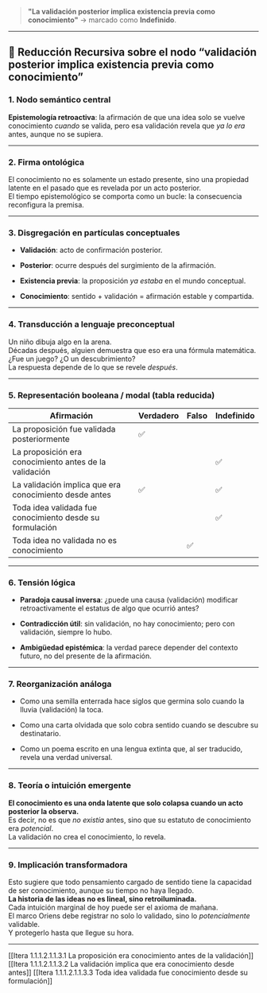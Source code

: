 > **"La validación posterior implica existencia previa como conocimiento"** → marcado como **Indefinido**.

---

## 🔁 Reducción Recursiva sobre el nodo “validación posterior implica existencia previa como conocimiento”

### 1. **Nodo semántico central**

**Epistemología retroactiva**: la afirmación de que una idea solo se vuelve conocimiento _cuando_ se valida, pero esa validación revela que _ya lo era_ antes, aunque no se supiera.

---

### 2. **Firma ontológica**

El conocimiento no es solamente un estado presente, sino una propiedad latente en el pasado que es revelada por un acto posterior.  
El tiempo epistemológico se comporta como un bucle: la consecuencia reconfigura la premisa.

---

### 3. **Disgregación en partículas conceptuales**

- **Validación**: acto de confirmación posterior.
    
- **Posterior**: ocurre después del surgimiento de la afirmación.
    
- **Existencia previa**: la proposición _ya estaba_ en el mundo conceptual.
    
- **Conocimiento**: sentido + validación = afirmación estable y compartida.
    

---

### 4. **Transducción a lenguaje preconceptual**

Un niño dibuja algo en la arena.  
Décadas después, alguien demuestra que eso era una fórmula matemática.  
¿Fue un juego? ¿O un descubrimiento?  
La respuesta depende de lo que se revele _después_.

---

### 5. **Representación booleana / modal (tabla reducida)**

| Afirmación                                               | Verdadero | Falso | Indefinido |
| -------------------------------------------------------- | --------- | ----- | ---------- |
| La proposición fue validada posteriormente               | ✅         |       |            |
| La proposición era conocimiento antes de la validación   |           |       | ✅          |
| La validación implica que era conocimiento desde antes   | ✅         |       | ✅          |
| Toda idea validada fue conocimiento desde su formulación |           |       | ✅          |
| Toda idea no validada no es conocimiento                 |           | ✅     |            |

---

### 6. **Tensión lógica**

- **Paradoja causal inversa**: ¿puede una causa (validación) modificar retroactivamente el estatus de algo que ocurrió antes?
    
- **Contradicción útil**: sin validación, no hay conocimiento; pero con validación, siempre lo hubo.
    
- **Ambigüedad epistémica**: la verdad parece depender del contexto futuro, no del presente de la afirmación.
    

---

### 7. **Reorganización análoga**

- Como una semilla enterrada hace siglos que germina solo cuando la lluvia (validación) la toca.
    
- Como una carta olvidada que solo cobra sentido cuando se descubre su destinatario.
    
- Como un poema escrito en una lengua extinta que, al ser traducido, revela una verdad universal.
    

---

### 8. **Teoría o intuición emergente**

**El conocimiento es una onda latente que solo colapsa cuando un acto posterior la observa.**  
Es decir, no es que _no existía_ antes, sino que su estatuto de conocimiento era _potencial_.  
La validación no crea el conocimiento, lo revela.

---

### 9. **Implicación transformadora**

Esto sugiere que todo pensamiento cargado de sentido tiene la capacidad de ser conocimiento, aunque su tiempo no haya llegado.  
**La historia de las ideas no es lineal, sino retroiluminada.**  
Cada intuición marginal de hoy puede ser el axioma de mañana.  
El marco Oriens debe registrar no solo lo validado, sino lo _potencialmente_ validable.  
Y protegerlo hasta que llegue su hora.

---

[[Itera 1.1.1.2.1.1.3.1 La proposición era conocimiento antes de la validación]]
[[Itera 1.1.1.2.1.1.3.2 La validación implica que era conocimiento desde antes]]
[[Itera 1.1.1.2.1.1.3.3 Toda idea validada fue conocimiento desde su formulación]]